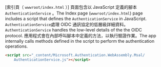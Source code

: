 <span data-ttu-id="ef5e6-101">[索引頁（ `wwwroot/index.html` ）] 頁面包含以 JavaScript 定義的腳本 `AuthenticationService` 。</span><span class="sxs-lookup"><span data-stu-id="ef5e6-101">The Index page (`wwwroot/index.html`) page includes a script that defines the `AuthenticationService` in JavaScript.</span></span> <span data-ttu-id="ef5e6-102">`AuthenticationService`處理 OIDC 通訊協定的低層級詳細資料。</span><span class="sxs-lookup"><span data-stu-id="ef5e6-102">`AuthenticationService` handles the low-level details of the the OIDC protocol.</span></span> <span data-ttu-id="ef5e6-103">應用程式會在內部呼叫腳本中定義的方法，以執行驗證作業。</span><span class="sxs-lookup"><span data-stu-id="ef5e6-103">The app internally calls methods defined in the script to perform the authentication operations.</span></span>

```html
<script src="_content/Microsoft.Authentication.WebAssembly.Msal/
    AuthenticationService.js"></script>
```
